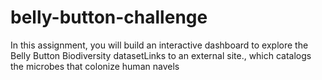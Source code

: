 # belly-button-challenge
In this assignment, you will build an interactive dashboard to explore the Belly Button Biodiversity datasetLinks to an external site., which catalogs the microbes that colonize human navels
